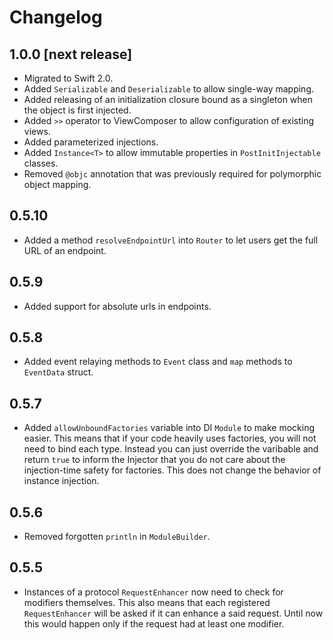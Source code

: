 # Changelog

## 1.0.0 [next release]

* Migrated to Swift 2.0.
* Added `Serializable` and `Deserializable` to allow single-way mapping.
* Added releasing of an initialization closure bound as a singleton when the object is first injected.
* Added `>>` operator to ViewComposer to allow configuration of existing views.
* Added parameterized injections.
* Added `Instance<T>` to allow immutable properties in `PostInitInjectable` classes.
* Removed `@objc` annotation that was previously required for polymorphic object mapping.

## 0.5.10

* Added a method `resolveEndpointUrl` into `Router` to let users get the full URL of an endpoint.

## 0.5.9

* Added support for absolute urls in endpoints.

## 0.5.8

* Added event relaying methods to `Event` class and `map` methods to `EventData` struct.

## 0.5.7

* Added `allowUnboundFactories` variable into DI `Module` to make mocking easier. This means that if your code heavily uses factories, you will not need to bind each type. Instead you can just override the varibable and return `true` to inform the Injector that you do not care about the injection-time safety for factories. This does not change the behavior of instance injection.

## 0.5.6

* Removed forgotten `println` in `ModuleBuilder`.

## 0.5.5

* Instances of a protocol `RequestEnhancer` now need to check for modifiers themselves. This also means that each registered `RequestEnhancer` will be asked if it can enhance a said request. Until now this would happen only if the request had at least one modifier.